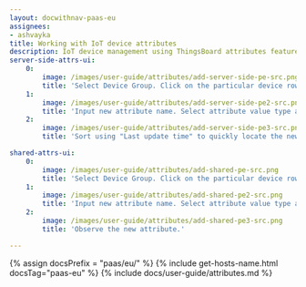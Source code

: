 ```yaml
---
layout: docwithnav-paas-eu
assignees:
- ashvayka
title: Working with IoT device attributes
description: IoT device management using ThingsBoard attributes feature 
server-side-attrs-ui:
    0:
        image: /images/user-guide/attributes/add-server-side-pe-src.png
        title: 'Select Device Group. Click on the particular device row to open device details. Select "Attributes" tab. Choose "Server attributes" scope. Click "+" Icon.'
    1:
        image: /images/user-guide/attributes/add-server-side-pe2-src.png
        title: 'Input new attribute name. Select attribute value type and input attribute value.'
    2:
        image: /images/user-guide/attributes/add-server-side-pe3-src.png
        title: 'Sort using "Last update time" to quickly locate the newly created attribute.'

shared-attrs-ui:
    0:
        image: /images/user-guide/attributes/add-shared-pe-src.png
        title: 'Select Device Group. Click on the particular device row to open device details. Select "Attributes" tab. Choose "Shared attributes" scope. Click "+" Icon.'
    1:
        image: /images/user-guide/attributes/add-shared-pe2-src.png
        title: 'Input new attribute name. Select attribute value type and input attribute value.'
    2:
        image: /images/user-guide/attributes/add-shared-pe3-src.png
        title: 'Observe the new attribute.'

---
```


{% assign docsPrefix = "paas/eu/" %}
{% include get-hosts-name.html docsTag="paas-eu" %}
{% include docs/user-guide/attributes.md %}
